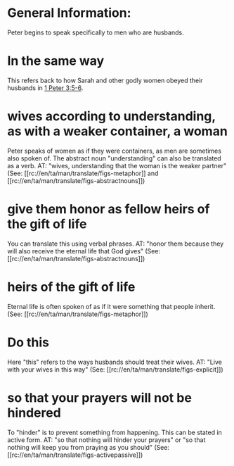 # General Information:

Peter begins to speak specifically to men who are husbands.

# In the same way

This refers back to how Sarah and other godly women obeyed their husbands in [1 Peter 3:5-6](./05.md).

# wives according to understanding, as with a weaker container, a woman

Peter speaks of women as if they were containers, as men are sometimes also spoken of. The abstract noun "understanding" can also be translated as a verb. AT: "wives, understanding that the woman is the weaker partner" (See: [[rc://en/ta/man/translate/figs-metaphor]] and [[rc://en/ta/man/translate/figs-abstractnouns]])

# give them honor as fellow heirs of the gift of life

You can translate this using verbal phrases. AT: "honor them because they will also receive the eternal life that God gives" (See: [[rc://en/ta/man/translate/figs-abstractnouns]])

# heirs of the gift of life

Eternal life is often spoken of as if it were something that people inherit. (See: [[rc://en/ta/man/translate/figs-metaphor]])

# Do this

Here "this" refers to the ways husbands should treat their wives. AT: "Live with your wives in this way" (See: [[rc://en/ta/man/translate/figs-explicit]])

# so that your prayers will not be hindered

To "hinder" is to prevent something from happening. This can be stated in active form. AT: "so that nothing will hinder your prayers" or "so that nothing will keep you from praying as you should" (See: [[rc://en/ta/man/translate/figs-activepassive]])